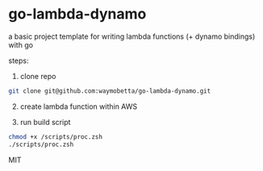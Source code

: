 # go-lambda-dynamo

a basic project template for writing lambda functions (+ dynamo bindings) with go 

steps:

1. clone repo
```zsh
git clone git@github.com:waymobetta/go-lambda-dynamo.git
```

2. create lambda function within AWS

3. run build script
```zsh
chmod +x /scripts/proc.zsh
./scripts/proc.zsh
```

MIT
